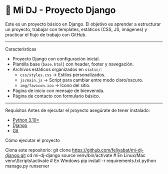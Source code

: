 # 🚀 Mi DJ - Proyecto Django

Este es un proyecto básico en Django.
El objetivo es aprender a estructurar un proyecto, trabajar con templates, estáticos (CSS, JS, imágenes) y practicar el flujo de trabajo con GitHub.

---

 Características
- Proyecto Django con configuración inicial.
- Plantilla base (`base.html`) con header, footer y navegación.
- Archivos estáticos organizados en `static/`:
  - `css/styles.css` → Estilos personalizados.
  - `js/main.js` → Script para cambiar entre modo claro/oscuro.
  - `img/favicon.ico` → Ícono del sitio.
- Página de inicio con mensaje de bienvenida.
- Página de contacto con formulario básico.

---

Requisitos
Antes de ejecutar el proyecto asegúrate de tener instalado:
- [Python 3.10+](https://www.python.org/downloads/)
- [Django](https://www.djangoproject.com/)
- [Git](https://git-scm.com/)

Cómo ejecutar el proyecto

Clona este repositorio:
git clone https://github.com/feliyabat/mi-dj-django.git
cd mi-dj-django
source venv/bin/activate   # En Linux/Mac
venv\Scripts\activate      # En Windows
pip install -r requirements.txt
python manage.py runserver
